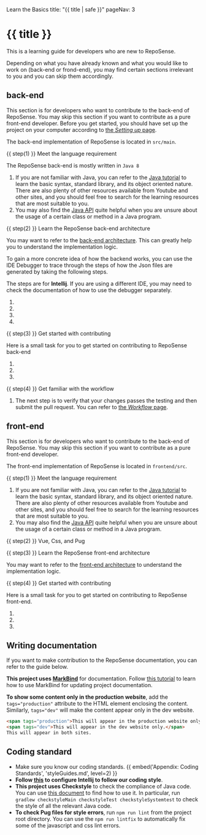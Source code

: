 <variable name="title">Learn the Basics</variable>
<frontmatter>
  title: "{{ title | safe }}"
  pageNav: 3
</frontmatter>

<h1 class="display-4"><md>{{ title }}</md></h1>

<div class="lead">

This is a learning guide for developers who are new to RepoSense.
</div>

<box type="warning" seamless>

Depending on what you have already known and what you would like to work on (back-end or frond-end), you may find certain sections irrelevant to you and you can skip them accordingly.
</box>

## back-end

<box type="info" seamless>

This section is for developers who want to contribute to the back-end of RepoSense. You may skip this section if you want to contribute as a pure front-end developer. Before you get started, you should have set up the project on your computer according to [the _Setting up_ page](settingUp.html).
</box>

The back-end implementation of RepoSense is located in `src/main`.

{{ step(1) }} Meet the language requirement

The RepoSense back-end is mostly written in `Java 8`

1. If you are not familiar with Java, you can refer to the [Java tutorial](https://docs.oracle.com/javase/tutorial/) to learn the basic syntax, standard library, and its object oriented nature. There are also plenty of other resources available from Youtube and other sites, and you should feel free to search for the learning resources that are most suitable to you.
1. You may also find the [Java API](https://docs.oracle.com/javase/8/docs/api/) quite helpful when you are unsure about the usage of a certain class or method in a Java program.

{{ step(2) }} Learn the RepoSense back-end architecture

You may want to refer to the [back-end architecture](architecture.md). This can greatly help you to understand the implementation logic.

To gain a more concrete idea of how the backend works, you can use the IDE Debugger to trace through the steps of how the Json files are generated by taking the following steps.

<box type="warning" seamless>

The steps are for **Intellij**. If you are using a different IDE, you may need to check the documentation of how to use the debugger separately.
</box>

1. 
1.
1.
1.

{{ step(3) }} Get started with contributing

Here is a small task for you to get started on contributing to RepoSense back-end

1.
1.
1.

{{ step(4) }} Get familiar with the workflow

1. The next step is to verify that your changes passes the testing and then submit the pull request. You can refer to [the _Workflow_ page](workflow.html).

<!-- ==================================================================================================== -->

## front-end

<box type="info" seamless>

This section is for developers who want to contribute to the back-end of RepoSense. You may skip this section if you want to contribute as a pure front-end developer.
</box>

The front-end implementation of RepoSense is located in `frontend/src`.

{{ step(1) }} Meet the language requirement

1. If you are not familiar with Java, you can refer to the [Java tutorial](https://docs.oracle.com/javase/tutorial/) to learn the basic syntax, standard library, and its object oriented nature. There are also plenty of other resources available from Youtube and other sites, and you should feel free to search for the learning resources that are most suitable to you.
1. You may also find the [Java API](https://docs.oracle.com/javase/8/docs/api/) quite helpful when you are unsure about the usage of a certain class or method in a Java program.

{{ step(2) }} Vue, Css, and Pug

{{ step(3) }} Learn the RepoSense front-end architecture

You may want to refer to the [front-end architecture](report.md) to understand the implementation logic.

{{ step(4) }} Get started with contributing

Here is a small task for you to get started on contributing to RepoSense front-end.

1.
1.
1.

<!-- ==================================================================================================== -->

## Writing documentation

If you want to make contribution to the RepoSense documentation, you can refer to the guide below.

**This project uses [MarkBind](https://markbind.org/)** for documentation. Follow [this tutorial](https://se-education.org/guides/tutorials/markbind.html) to learn how to use MarkBind for updating project documentation.

**To show some content only in the <tooltip content="i.e., https://reposense.org">production website</tooltip>**, add the `tags="production"` attribute to the HTML element enclosing the content. Similarly, `tags="dev"` will make the content appear only in the <tooltip content="i.e., https://reposense.org/RepoSense">dev website</tooltip>.

```html
<span tags="production">This will appear in the production website only.</span>
<span tags="dev">This will appear in the dev website only.</span>
This will appear in both sites.
```

<!-- ==================================================================================================== -->

## Coding standard

* Make sure you know our coding standards.
  {{ embed('Appendix: Coding Standards', 'styleGuides.md', level=2) }}
* **Follow [this](https://se-education.org/guides/tutorials/intellijCodeStyle.html) to configure Intellij to follow our coding style**.
* **This project uses Checkstyle** to check the compliance of Java code. You can use [this document](https://se-education.org/guides/tutorials/checkstyle.html) to find how to use it. In particular, run `gradlew checkstyleMain checkstyleTest checkstyleSystemtest` to check the style of all the relevant Java code.
* **To check Pug files for style errors**, run `npm run lint` from the project root directory. You can use the `npm run lintfix` to automatically fix some of the javascript and css lint errors.
